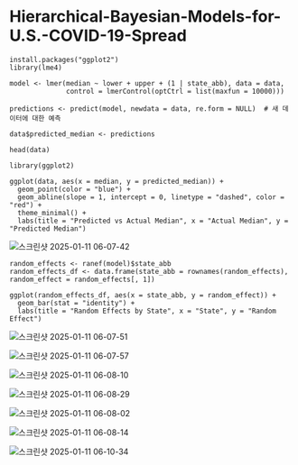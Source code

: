 # Hierarchical-Bayesian-Models-for-U.S.-COVID-19-Spread



```
install.packages("ggplot2")  
library(lme4)

model <- lmer(median ~ lower + upper + (1 | state_abb), data = data,
              control = lmerControl(optCtrl = list(maxfun = 10000)))

predictions <- predict(model, newdata = data, re.form = NULL)  # 새 데이터에 대한 예측

data$predicted_median <- predictions

head(data)

library(ggplot2)

ggplot(data, aes(x = median, y = predicted_median)) +
  geom_point(color = "blue") + 
  geom_abline(slope = 1, intercept = 0, linetype = "dashed", color = "red") +
  theme_minimal() +
  labs(title = "Predicted vs Actual Median", x = "Actual Median", y = "Predicted Median")

```

![스크린샷 2025-01-11 06-07-42](https://github.com/user-attachments/assets/438f26d0-a72e-47fa-93e8-ac8ee16b01c5)

```
random_effects <- ranef(model)$state_abb
random_effects_df <- data.frame(state_abb = rownames(random_effects), random_effect = random_effects[, 1])

ggplot(random_effects_df, aes(x = state_abb, y = random_effect)) +
  geom_bar(stat = "identity") +
  labs(title = "Random Effects by State", x = "State", y = "Random Effect")
```

![스크린샷 2025-01-11 06-07-51](https://github.com/user-attachments/assets/05d0a1c1-3c75-4c2f-bacb-520043c34994)

![스크린샷 2025-01-11 06-07-57](https://github.com/user-attachments/assets/9bba9409-4ac9-4d09-a8fb-fcd3a2ede352)

![스크린샷 2025-01-11 06-08-10](https://github.com/user-attachments/assets/5c44dfa1-99aa-4b22-aa0d-401951c16438)

![스크린샷 2025-01-11 06-08-29](https://github.com/user-attachments/assets/5fee88c5-cec3-4674-be62-2297bcf0f512)

![스크린샷 2025-01-11 06-08-02](https://github.com/user-attachments/assets/45f9c9db-5dbd-4c7d-8bdf-befa22a2b6ec)

![스크린샷 2025-01-11 06-08-14](https://github.com/user-attachments/assets/2602bbf6-c213-44ce-a4b7-bdcd12860da8)

![스크린샷 2025-01-11 06-10-34](https://github.com/user-attachments/assets/b1b5e933-4761-4c65-a27d-11151f6a8040)
